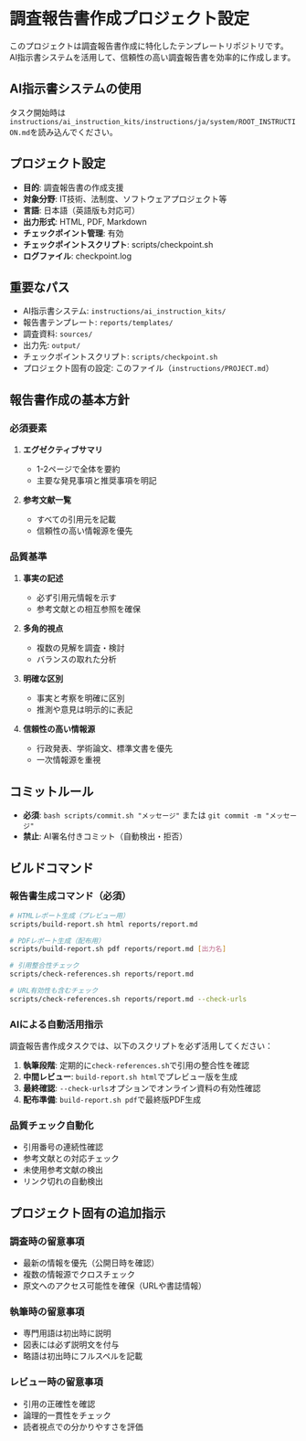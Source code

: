 # 調査報告書作成プロジェクト設定

このプロジェクトは調査報告書作成に特化したテンプレートリポジトリです。
AI指示書システムを活用して、信頼性の高い調査報告書を効率的に作成します。

## AI指示書システムの使用

タスク開始時は`instructions/ai_instruction_kits/instructions/ja/system/ROOT_INSTRUCTION.md`を読み込んでください。

## プロジェクト設定

- **目的**: 調査報告書の作成支援
- **対象分野**: IT技術、法制度、ソフトウェアプロジェクト等
- **言語**: 日本語（英語版も対応可）
- **出力形式**: HTML, PDF, Markdown
- **チェックポイント管理**: 有効
- **チェックポイントスクリプト**: scripts/checkpoint.sh
- **ログファイル**: checkpoint.log

## 重要なパス

- AI指示書システム: `instructions/ai_instruction_kits/`
- 報告書テンプレート: `reports/templates/`
- 調査資料: `sources/`
- 出力先: `output/`
- チェックポイントスクリプト: `scripts/checkpoint.sh`
- プロジェクト固有の設定: このファイル（`instructions/PROJECT.md`）

## 報告書作成の基本方針

### 必須要素

1. **エグゼクティブサマリ**
   - 1-2ページで全体を要約
   - 主要な発見事項と推奨事項を明記

2. **参考文献一覧**
   - すべての引用元を記載
   - 信頼性の高い情報源を優先

### 品質基準

1. **事実の記述**
   - 必ず引用元情報を示す
   - 参考文献との相互参照を確保

2. **多角的視点**
   - 複数の見解を調査・検討
   - バランスの取れた分析

3. **明確な区別**
   - 事実と考察を明確に区別
   - 推測や意見は明示的に表記

4. **信頼性の高い情報源**
   - 行政発表、学術論文、標準文書を優先
   - 一次情報源を重視

## コミットルール

- **必須**: `bash scripts/commit.sh "メッセージ"` または `git commit -m "メッセージ"`
- **禁止**: AI署名付きコミット（自動検出・拒否）

## ビルドコマンド

### 報告書生成コマンド（必須）
```bash
# HTMLレポート生成（プレビュー用）
scripts/build-report.sh html reports/report.md

# PDFレポート生成（配布用）
scripts/build-report.sh pdf reports/report.md [出力名]

# 引用整合性チェック
scripts/check-references.sh reports/report.md

# URL有効性も含むチェック
scripts/check-references.sh reports/report.md --check-urls
```

### AIによる自動活用指示
調査報告書作成タスクでは、以下のスクリプトを必ず活用してください：

1. **執筆段階**: 定期的に`check-references.sh`で引用の整合性を確認
2. **中間レビュー**: `build-report.sh html`でプレビュー版を生成
3. **最終確認**: `--check-urls`オプションでオンライン資料の有効性確認
4. **配布準備**: `build-report.sh pdf`で最終版PDF生成

### 品質チェック自動化
- 引用番号の連続性確認
- 参考文献との対応チェック
- 未使用参考文献の検出
- リンク切れの自動検出

## プロジェクト固有の追加指示

### 調査時の留意事項

- 最新の情報を優先（公開日時を確認）
- 複数の情報源でクロスチェック
- 原文へのアクセス可能性を確保（URLや書誌情報）

### 執筆時の留意事項

- 専門用語は初出時に説明
- 図表には必ず説明文を付与
- 略語は初出時にフルスペルを記載

### レビュー時の留意事項

- 引用の正確性を確認
- 論理的一貫性をチェック
- 読者視点での分かりやすさを評価 